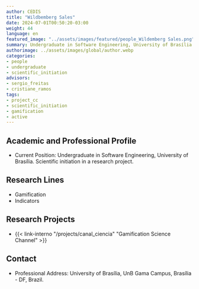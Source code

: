 ```yaml
---
author: CEDIS
title: "Wildbemberg Sales"
date: 2024-07-01T00:50:20-03:00
weight: 44
language: en
featured_image: "../assets/images/featured/people_Wildemberg Sales.png"
summary: Undergraduate in Software Engineering, University of Brasília
authorimage: ../assets/images/global/author.webp
categories: 
- people
- undergraduate
- scientific_initiation
advisors:
- sergio_freitas
- cristiane_ramos
tags: 
- project_cc
- scientific_initiation
- gamification
- active
---
```

## Academic and Professional Profile
- Current Position: Undergraduate in Software Engineering, University of Brasília. Scientific initiation in a research project.

## Research Lines
- Gamification
- Indicators

## Research Projects
- {{< link-interno "/projects/canal_ciencia" "Gamification Science Channel" >}}

## Contact
- Professional Address: University of Brasília, UnB Gama Campus, Brasília - DF, Brazil.